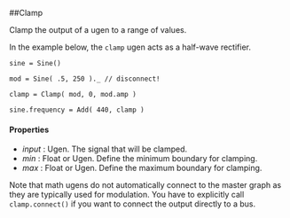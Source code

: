 ##Clamp

Clamp the output of a ugen to a range of values.

In the example below, the `clamp` ugen acts as a half-wave rectifier.
```
sine = Sine()

mod = Sine( .5, 250 )._ // disconnect!

clamp = Clamp( mod, 0, mod.amp )

sine.frequency = Add( 440, clamp )
```

#### Properties

* _input_ : Ugen. The signal that will be clamped.
* _min_ : Float or Ugen. Define the minimum boundary for clamping.
* _max_ : Float or Ugen. Define the maximum boundary for clamping.

Note that math ugens do not automatically connect to the master graph as they are
typically used for modulation. You have to explicitly call `clamp.connect()` if you
want to connect the output directly to a bus.